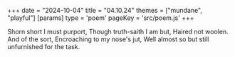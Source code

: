+++
date = "2024-10-04"
title = "04.10.24"
themes = ["mundane", "playful"]
[params]
  type = 'poem'
  pageKey = 'src/poem.js'
+++

Shorn short I must purport,
Though truth-saith I am but,
Haired not woolen. And of the sort,
Encroaching to my nose's jut,
Well almost so but still unfurnished for the task.
